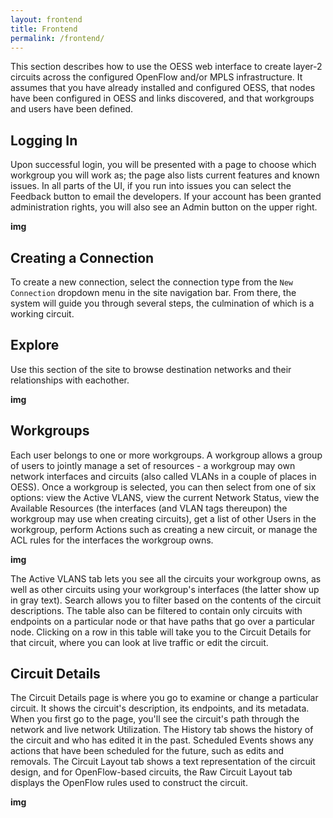 ```yaml
---
layout: frontend
title: Frontend
permalink: /frontend/
---
```


This section describes how to use the OESS web interface to create
layer-2 circuits across the configured OpenFlow and/or MPLS
infrastructure. It assumes that you have already installed and
configured OESS, that nodes have been configured in OESS and links
discovered, and that workgroups and users have been defined.

## Logging In

Upon successful login, you will be presented with a page to choose
which workgroup you will work as; the page also lists current features
and known issues. In all parts of the UI, if you run into issues you
can select the Feedback button to email the developers. If your
account has been granted administration rights, you will also see an
Admin button on the upper right.

**img**

## Creating a Connection

To create a new connection, select the connection type from the `New
Connection` dropdown menu in the site navigation bar. From there, the
system will guide you through several steps, the culmination of which
is a working circuit.

## Explore

Use this section of the site to browse destination networks and their
relationships with eachother.

**img**

## Workgroups

Each user belongs to one or more workgroups. A workgroup allows a
group of users to jointly manage a set of resources - a workgroup may
own network interfaces and circuits (also called VLANs in a couple of
places in OESS). Once a workgroup is selected, you can then select
from one of six options: view the Active VLANS, view the current
Network Status, view the Available Resources (the interfaces (and VLAN
tags thereupon) the workgroup may use when creating circuits), get a
list of other Users in the workgroup, perform Actions such as creating
a new circuit, or manage the ACL rules for the interfaces the
workgroup owns.

**img**

The Active VLANS tab lets you see all the circuits your workgroup
owns, as well as other circuits using your workgroup's interfaces (the
latter show up in gray text). Search allows you to filter based on the
contents of the circuit descriptions. The table also can be filtered
to contain only circuits with endpoints on a particular node or that
have paths that go over a particular node. Clicking on a row in this
table will take you to the Circuit Details for that circuit, where you
can look at live traffic or edit the circuit.

## Circuit Details

The Circuit Details page is where you go to examine or change a
particular circuit. It shows the circuit's description, its endpoints,
and its metadata. When you first go to the page, you'll see the
circuit's path through the network and live network Utilization. The
History tab shows the history of the circuit and who has edited it in
the past. Scheduled Events shows any actions that have been scheduled
for the future, such as edits and removals. The Circuit Layout tab
shows a text representation of the circuit design, and for
OpenFlow-based circuits, the Raw Circuit Layout tab displays the
OpenFlow rules used to construct the circuit.

**img**
